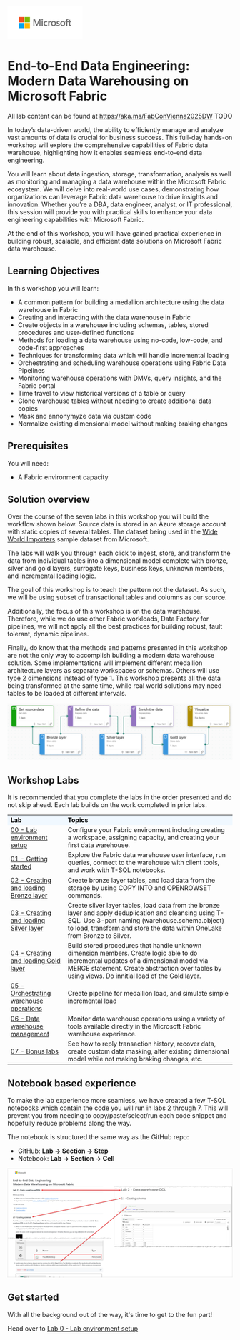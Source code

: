 <img src = "assets/images/microsoft-logo.png" height = 75/>

# End-to-End Data Engineering: <br> Modern Data Warehousing on Microsoft Fabric

All lab content can be found at https://aka.ms/FabConVienna2025DW TODO

In today’s data-driven world, the ability to efficiently manage and analyze vast amounts of data is crucial for business success. This full-day hands-on workshop will explore the comprehensive capabilities of Fabric data warehouse, highlighting how it enables seamless end-to-end data engineering. 

You will learn about data ingestion, storage, transformation, analysis as well as monitoring and managing a data warehouse within the Microsoft Fabric ecosystem. We will delve into real-world use cases, demonstrating how organizations can leverage Fabric data warehouse to drive insights and innovation. Whether you’re a DBA, data engineer, analyst, or IT professional, this session will provide you with practical skills to enhance your data engineering capabilities with Microsoft Fabric. 

At the end of this workshop, you will have gained practical experience in building robust, scalable, and efficient data solutions on Microsoft Fabric data warehouse. 

## Learning Objectives

In this workshop you will learn:

- A common pattern for building a medallion architecture using the data warehouse in Fabric
- Creating and interacting with the data warehouse in Fabric
- Create objects in a warehouse including schemas, tables, stored procedures and user-defined functions
- Methods for loading a data warehouse using no-code, low-code, and code-first approaches
- Techniques for transforming data which will handle incremental loading
- Orchestrating and scheduling warehouse operations using Fabric Data Pipelines
- Monitoring warehouse operations with DMVs, query insights, and the Fabric portal
- Time travel to view historical versions of a table or query
- Clone warehouse tables without needing to create additional data copies
- Mask and annonymyze data via custom code
- Normalize existing dimensional model without making braking changes

## Prerequisites

You will need:
- A Fabric environment capacity

## Solution overview

Over the course of the seven labs in this workshop you will build the workflow shown below. Source data is stored in an Azure storage account with static copies of several tables. The dataset being used in the [Wide World Importers](https://learn.microsoft.com/en-us/sql/samples/wide-world-importers-oltp-install-configure?view=sql-server-ver16) sample dataset from Microsoft. 

The labs will walk you through each click to ingest, store, and transform the data from individual tables into a dimensional model complete with bronze, silver and gold layers, surrogate keys, business keys, unknown members, and incremental loading logic. 

The goal of this workshop is to teach the pattern not the dataset. As such, we will be using subset of transactional tables and columns as our source.

Additionally, the focus of this workshop is on the data warehouse. Therefore, while we do use other Fabric workloads, Data Factory for pipelines, we will not apply all the best practices for building robust, fault tolerant, dynamic pipelines. 

Finally, do know that the methods and patterns presented in this workshop are not the only way to accomplish building a modern data warehouse solution. Some implementations will implement different medallion architecture layers as separate workspaces or schemas. Others will use type 2 dimensions instead of type 1. This workshop presents all the data being transformed at the same time, while real world solutions may need tables to be loaded at different intervals. 

<img src = "./assets/images/readme_task_flow2.png"/>

## Workshop Labs

It is recommended that you complete the labs in the order presented and do not skip ahead. Each lab builds on the work completed in prior labs. 

<table style="tr:nth-child(even) {background-color: #f2f2f2;}; text-align: left; display: table; border-collapse: collapse; border-spacing: 5px; border-color: gray;">
    <tr>
        <td style="background-color: AliceBlue; color: black;"><b>Lab</b></td>
        <td style="background-color: AliceBlue; color: black;"><b>Topics</b></td>
    </tr>
    <tr>
        <td><a href="labs/00 - Lab environment setup.md" >00 - Lab environment setup</a></td>
        <td>Configure your Fabric environment including creating a workspace, assigning capacity, and creating your first data warehouse.</td>
    </tr>    
    <tr>
        <td><a href="labs/01 - Getting started.md" >01 - Getting started</a></td>
        <td>Explore the Fabric data warehouse user interface, run queries, connect to the warehouse with client tools, and work with T-SQL notebooks.</td>
    </tr>
    <tr>
        <td><a href="labs/02 - Creating and loading Bronze layer.md" >02 - Creating and loading Bronze layer</a></td>
        <td>Create bronze layer tables, and load data from the storage by using COPY INTO and OPENROWSET commands.</td>
    </tr>
    <tr>
        <td><a href="labs/03 - Creating and loading Silver layer.md" >03 - Creating and loading Silver layer</a></td>
        <td>Create silver layer tables, load data from the bronze layer and apply deduplication and cleansing using T-SQL. Use 3-part naming (warehouse.schema.object) to load, transform and store the data within OneLake from Bronze to Silver.</td>
    </tr>
       <tr>
    </tr>
    <tr>
        <td><a href="labs/04 - Creating and loading Gold layer.md" >04 - Creating and loading Gold layer</a></td>
        <td>Build stored procedures that handle unknown dimension members. Create logic able to do incremental updates of a dimensional model via MERGE statement. Create abstraction over tables by using views. Do innitial load of the Gold layer. </td>
    </tr>
    <tr>
    </tr>
    <tr>
        <td><a href="labs\05 - Orchestrating warehouse operations.md" >05 - Orchestrating warehouse operations </a></td>
        <td> Create pipeline for medallion load, and simulate simple incremental load </td>
    </tr>
    <tr>
        <td><a href="labs/06 - Data warehouse management.md" >06 - Data warehouse management</a></td>
        <td>Monitor data warehouse operations using a variety of tools available directly in the Microsoft Fabric warehouse experience.</td>
    </tr>
    <tr>
        <td><a href="labs/07 - Bonus labs.md" >07 - Bonus labs </a></td>
        <td> See how to reply transaction history, recover data, create custom data masking, alter existing dimensional model while not making braking changes, etc.</td>
    </tr>
</table>


## Notebook based experience

To make the lab experience more seamless, we have created a few T-SQL notebooks which contain the code you will run in labs 2 through 7. This will prevent you from needing to copy/paste/select/run each code snippet and hopefully reduce problems along the way.

The notebook is structured the same way as the GitHub repo:

- GitHub: **Lab -> Section -> Step**
- Notebook: **Lab -> Section -> Cell**

<img src = "./assets/images/readme_notebook_mapping.png"/>

## Get started

With all the background out of the way, it's time to get to the fun part!

Head over to [Lab 0 - Lab environment setup](<labs/00 - Lab environment setup.md>)
